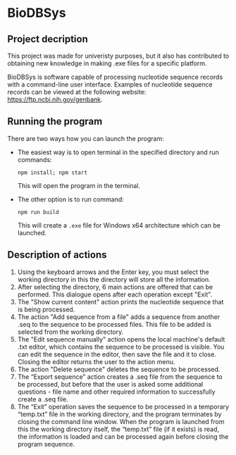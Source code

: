 # BioDBSys

## Project decription

This project was made for univeristy purposes, but it also has contributed to obtaining new knowledge in making .exe files for a specific platform.

BioDBSys is software capable of processing nucleotide sequence records with a command-line user interface. Examples of nucleotide sequence records can be viewed at the following website: https://ftp.ncbi.nih.gov/genbank.

## Running the program

There are two ways how you can launch the program:

- The easiest way is to open terminal in the specified directory and run commands:

  `npm install; npm start`
  
  This will open the program in the terminal.

- The other option is to run command:

  `npm run build`
  
  This will create a `.exe` file for Windows x64 architecture which can be launched.

## Description of actions

1. Using the keyboard arrows and the Enter key, you must select the working directory in this
the directory will store all the information.
2. After selecting the directory, 6 main actions are offered that can be performed. This dialogue
opens after each operation except "Exit".
3. The "Show current content" action prints the nucleotide sequence that is being processed.
4. The action "Add sequence from a file" adds a sequence from another .seq to the sequence to be processed
files. This file to be added is selected from the working directory.
5. The "Edit sequence manually" action opens the local machine's default .txt editor, which contains
the sequence to be processed is visible. You can edit the sequence in the editor, then save the file and it
to close. Closing the editor returns the user to the action menu.
6. The action "Delete sequence" deletes the sequence to be processed.
7. The “Export sequence” action creates a .seq file from the sequence to be processed, but before that
the user is asked some additional questions - file name and other required
information to successfully create a .seq file.
8. The “Exit” operation saves the sequence to be processed in a temporary “temp.txt” file in the working directory, and
the program terminates by closing the command line window. When the program is launched from this
the working directory itself, the “temp.txt” file (if it exists) is read, the information is
loaded and can be processed again before closing the program sequence.
